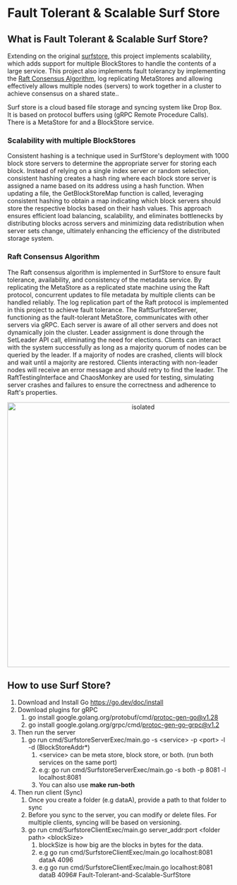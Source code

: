 # Fault Tolerant & Scalable Surf Store #

## What is Fault Tolerant & Scalable Surf Store? ##
Extending on the original [surfstore](https://github.com/Johnkhk/Surf-Store), this project implements scalability, which adds support for multiple BlockStores to handle the contents of a large service. This project also implements fault tolerancy by implementing the [Raft Consensus Algorithm](https://raft.github.io/), log replicating MetaStores and allowing effectively allows multiple nodes (servers) to work together in a cluster to achieve consensus on a shared state.. 

Surf store is a cloud based file storage and syncing system like Drop Box.<br>
It is based on protocol buffers using (gRPC Remote Procedure Calls). <br>
There is a MetaStore for and a BlockStore service.

### Scalability with multiple BlockStores ###
Consistent hashing is a technique used in SurfStore's deployment with 1000 block store servers to determine the appropriate server for storing each block. Instead of relying on a single index server or random selection, consistent hashing creates a hash ring where each block store server is assigned a name based on its address using a hash function. When updating a file, the GetBlockStoreMap function is called, leveraging consistent hashing to obtain a map indicating which block servers should store the respective blocks based on their hash values. This approach ensures efficient load balancing, scalability, and eliminates bottlenecks by distributing blocks across servers and minimizing data redistribution when server sets change, ultimately enhancing the efficiency of the distributed storage system.

### Raft Consensus Algorithm ###
The Raft consensus algorithm is implemented in SurfStore to ensure fault tolerance, availability, and consistency of the metadata service. By replicating the MetaStore as a replicated state machine using the Raft protocol, concurrent updates to file metadata by multiple clients can be handled reliably. The log replication part of the Raft protocol is implemented in this project to achieve fault tolerance. The RaftSurfstoreServer, functioning as the fault-tolerant MetaStore, communicates with other servers via gRPC. Each server is aware of all other servers and does not dynamically join the cluster. Leader assignment is done through the SetLeader API call, eliminating the need for elections. Clients can interact with the system successfully as long as a majority quorum of nodes can be queried by the leader. If a majority of nodes are crashed, clients will block and wait until a majority are restored. Clients interacting with non-leader nodes will receive an error message and should retry to find the leader. The RaftTestingInterface and ChaosMonkey are used for testing, simulating server crashes and failures to ensure the correctness and adherence to Raft's properties.
<p align="center">
<img src="misc/surfsto.png" alt="isolated" width="600"/>
</p>

## How to use Surf Store? ##
1. Download and Install Go https://go.dev/doc/install
2. Download plugins for gRPC
   1. go install google.golang.org/protobuf/cmd/protoc-gen-go@v1.28
   2. go install google.golang.org/grpc/cmd/protoc-gen-go-grpc@v1.2
3. Then run the server
   1. go run cmd/SurfstoreServerExec/main.go -s &lt;service> -p &lt;port> -l -d (BlockStoreAddr*)
      1. &lt;service> can be meta store, block store, or both. (run both services on the same port)
      2. e.g: go run cmd/SurfstoreServerExec/main.go -s both -p 8081 -l localhost:8081
      3. You can also use **make run-both**
4. Then run client (Sync)
   1. Once you create a folder (e.g dataA), provide a path to that folder to sync
   2. Before you sync to the server, you can modify or delete files. For multiple clients, syncing will be based on versioning.
   3. go run cmd/SurfstoreClientExec/main.go server_addr:port &lt;folder path> &lt;blockSize>
      1. blockSize is how big are the blocks in bytes for the data.
      2. e.g go run cmd/SurfstoreClientExec/main.go localhost:8081 dataA 4096
      3. e.g go run cmd/SurfstoreClientExec/main.go localhost:8081 dataB 4096# Fault-Tolerant-and-Scalable-SurfStore
